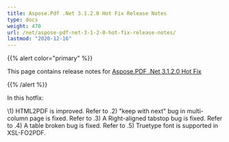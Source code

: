 ```yaml
---
title: Aspose.Pdf .Net 3.1.2.0 Hot Fix Release Notes
type: docs
weight: 470
url: /net/aspose-pdf-net-3-1-2-0-hot-fix-release-notes/
lastmod: "2020-12-16"
---
```


{{% alert color="primary" %}} 

This page contains release notes for [Aspose.PDF .Net 3.1.2.0 Hot Fix](http://www.aspose.com/downloads/pdf/net/new-releases/aspose.pdf-.net-3.1.2.0-hot-fix/)

{{% /alert %}} 

In this hotfix: 

\1) HTML2PDF is improved. Refer to .2) "keep with next" bug in multi-column page is fixed. Refer to .3) A Right-aligned tabstop bug is fixed. Refer to .4) A table broken bug is fixed. Refer to .5) Truetype font is supported in XSL-FO2PDF.

